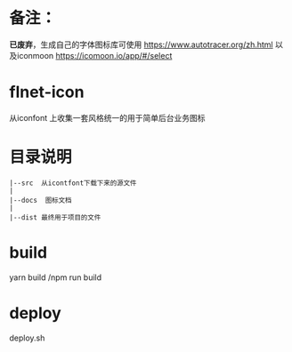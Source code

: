 
# 备注：

**已废弃**，生成自己的字体图标库可使用 https://www.autotracer.org/zh.html 以及iconmoon https://icomoon.io/app/#/select 

# flnet-icon

从iconfont 上收集一套风格统一的用于简单后台业务图标

# 目录说明

```
|--src  从icontfont下载下来的源文件
| 
|--docs  图标文档
|
|--dist 最终用于项目的文件
```

# build
yarn build /npm run build

# deploy
deploy.sh
